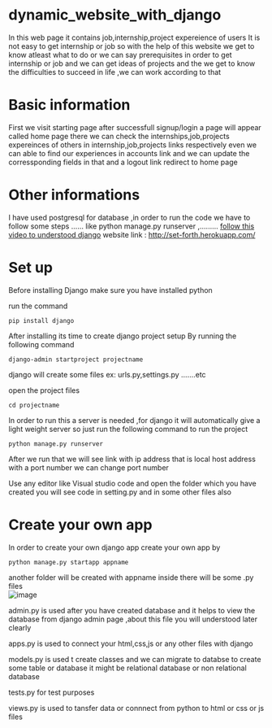 # **dynamic_website_with_django**
 In this web page it contains job,internship,project expereience of users 
 It is not easy to get internship or job so with the help of this website we get to know atleast what to do or we can say prerequisites in order to get internship or job and we can get ideas of projects and the we get to know the difficulties to succeed in life ,we can work according to that
# Basic information 
 First we visit starting page after successfull signup/login a page will appear called home page there we can check the internships,job,projects expereinces of others in internship,job,projects links respectively even we can able to find our experiences in accounts link and we can update the corressponding fields in that and a logout link redirect to home page
# Other informations
 I have used postgresql for database ,in order to run the code we have to follow some steps ...... like python manage.py runserver  ,.........
[follow this video to understood django](https://youtu.be/OTmQOjsl0eg)
website link : http://set-forth.herokuapp.com/
# Set up
Before installing Django make sure you have installed python

run the command 
```
pip install django 
```
After installing its time to create django project setup By running the following command
```
django-admin startproject projectname
```
django will create some files  ex: urls.py,settings.py .......etc

open the project files
```
cd projectname
```
In order to run this a server is needed ,for django it will automatically give a light weight server so just run the following command to run the project
```
python manage.py runserver
```
After we run that we will see link with ip address that is local host address with a port number we can change port number

Use any editor like Visual studio code and open the folder which you have created you will see code in setting.py and in some other files also 
# Create your own app
In order to create your own django app create your own app by
```
python manage.py startapp appname
```
another folder will be created with appname inside there will be some .py files  
![image](https://user-images.githubusercontent.com/64942306/119445637-c1b49900-bd4a-11eb-9e81-8895b93b376d.png)

admin.py is used after you have created database and it helps to view the database from django admin page ,about this file you will understood later clearly 

apps.py is used to connect your html,css,js or any other files with django

models.py is used t create classes and we can migrate to databse to create some table or database it might be relational database or non relational database 

tests.py for test purposes

views.py is used to tansfer data or connnect from python to html or css or js files




